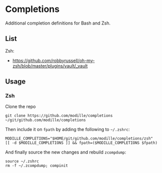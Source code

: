 # Completions

Additional completion definitions for Bash and Zsh.

## List

Zsh:

- https://github.com/robbyrussell/oh-my-zsh/blob/master/plugins/vault/_vault

## Usage

### Zsh

Clone the repo

```shell
git clone https://github.com/modille/completions ~/git/github.com/modille/completions
```

Then include it on `fpath` by adding the following to `~/.zshrc`:

```shell
MODILLE_COMPLETIONS="$HOME/git/github.com/modille/completions/zsh"
[[ -d $MODILLE_COMPLETIONS ]] && fpath=($MODILLE_COMPLETIONS $fpath)
```

And finally source the new changes and rebuild `zcompdump`:

```shell
source ~/.zshrc
rm -f ~/.zcompdump; compinit
```

